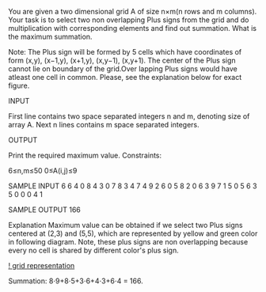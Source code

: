 You are given a two dimensional grid A of size n×m(n rows and m columns). Your task is to select two non overlapping Plus signs from the grid and do multiplication with corresponding elements and find out summation. What is the maximum summation.

Note: The Plus sign will be formed by 5 cells which have coordinates of form (x,y), (x−1,y), (x+1,y), 
(x,y−1), (x,y+1). The center of the Plus sign cannot lie on boundary of the grid.Over lapping Plus signs would have atleast one cell in common. Please, see the explanation below for exact figure. 

INPUT

First line contains two space separated integers n and m, denoting size of array A.
Next n lines contains m space separated integers.

OUTPUT

Print the required maximum value.
Constraints:

6≤n,m≤50
0≤A(i,j)≤9

SAMPLE INPUT 
6 6
4 0 8 4 3 0
7 8 3 4 7 4
9 2 6 0 5 8
2 0 6 3 9 7
1 5 0 5 6 3
5 0 0 0 4 1

SAMPLE OUTPUT 
166

Explanation
Maximum value can be obtained if we select two Plus signs centered at (2,3) and (5,5), which are represented by yellow and green color in following diagram. Note, these plus signs are non overlapping because every no cell is shared by different color's plus sign.

[! grid representation](https://he-s3.s3.amazonaws.com/media/uploads/cb6232e3-f6de-44a1-ad72-29090ec6cd9f.png)

Summation: 
8⋅9+8⋅5+3⋅6+4⋅3+6⋅4 = 166.